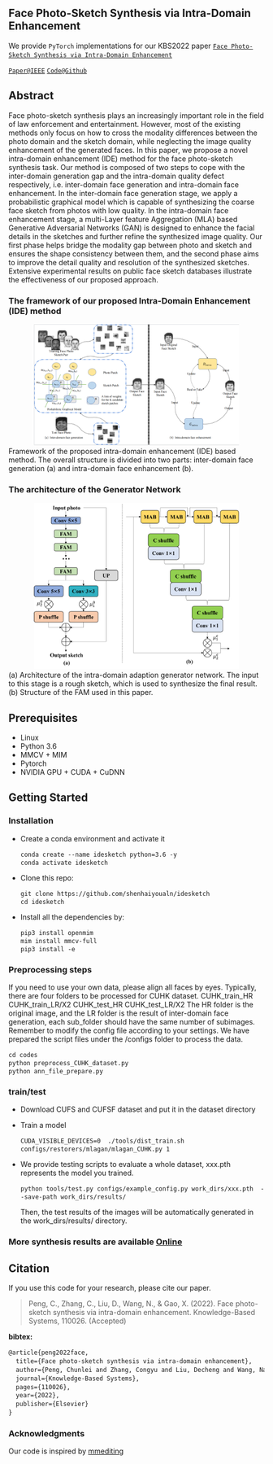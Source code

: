 ## Face Photo-Sketch Synthesis via Intra-Domain Enhancement

We provide `PyTorch` implementations for our KBS2022 paper [`Face Photo-Sketch Synthesis via Intra-Domain Enhancement`](https://www.sciencedirect.com/science/article/pii/S0950705122011194) 

[`Paper@IEEE`](https://www.sciencedirect.com/science/article/pii/S0950705122011194)   [`Code@Github`](https://github.com/shenhaiyoualn/idesketch)  


## Abstract

Face photo-sketch synthesis plays an increasingly important role in the field of law enforcement and entertainment. However, most of the existing methods only focus on how to cross the modality differences between the photo domain and the sketch domain, while neglecting the image quality enhancement of the generated faces. In this paper, we propose a novel intra-domain enhancement (IDE) method for the face photo-sketch synthesis task. Our method is composed of two steps to cope with the inter-domain generation gap and the intra-domain quality defect respectively, i.e. inter-domain face generation and intra-domain face enhancement. In the inter-domain face generation stage, we apply a probabilistic graphical model which is capable of synthesizing the coarse face sketch from photos with low quality. In the intra-domain face enhancement stage, a multi-Layer feature Aggregation (MLA) based Generative Adversarial Networks (GAN) is designed to enhance the facial details in the sketches and further refine the synthesized image quality. Our first phase helps bridge the modality gap between photo and sketch and ensures the shape consistency between them, and the second phase aims to improve the detail quality and resolution of the synthesized sketches. Extensive experimental results on public face sketch databases illustrate the effectiveness of our proposed approach.


### The framework of our proposed Intra-Domain  Enhancement (IDE) method
<div align="center">
	<img src="imgs/ide.PNG" width="80%" height="10%"/>
</div>
</a>
Framework of the proposed intra-domain enhancement (IDE) based method. The overall structure is divided into two parts: inter-domain face generation (a) and intra-domain face enhancement (b).

### The architecture of the Generator Network

<div align="center">
	<img src="imgs/generator.png" width="80%" height="20%"/>
</div>
</a>
(a) Architecture of the intra-domain adaption generator network. The input to this stage is a rough sketch, which is used to synthesize the final result. (b) Structure of the FAM used in this paper.


## Prerequisites

- Linux 
- Python 3.6
- MMCV + MIM
- Pytorch
- NVIDIA GPU + CUDA + CuDNN

## Getting Started

### Installation

* Create a conda environment and activate it
  ```
  conda create --name idesketch python=3.6 -y
  conda activate idesketch
  ```
  
* Clone this repo: 

  ```
  git clone https://github.com/shenhaiyoualn/idesketch
  cd idesketch
  ```
  
* Install all the dependencies by:

  ```
  pip3 install openmim
  mim install mmcv-full
  pip3 install -e
  ```


### Preprocessing steps

If you need to use your own data, please align all faces by eyes.
Typically, there are four folders to be processed for CUHK dataset.
            CUHK_train_HR
            CUHK_train_LR/X2
	    CUHK_test_HR
            CUHK_test_LR/X2
The HR folder is the original image, and the LR folder is the result of inter-domain face generation, each sub_folder should have the same number of subimages.
Remember to modify the config file according to your settings.
We have prepared the script files under the /configs folder to process the data.
  ```
  cd codes
  python preprocess_CUHK_dataset.py
  python ann_file_prepare.py
  ```
### train/test

* Download CUFS and CUFSF dataset and put it in the dataset directory

* Train a model

  ```
  CUDA_VISIBLE_DEVICES=0  ./tools/dist_train.sh configs/restorers/mlagan/mlagan_CUHK.py 1
  ```

* We provide testing scripts to evaluate a whole dataset, xxx.pth represents the model you trained.

  ```
  python tools/test.py configs/example_config.py work_dirs/xxx.pth  --save-path work_dirs/results/
  ```
  Then, the test results of the images will be automatically generated in the work_dirs/results/ directory.



### More synthesis results are available [Online](https://github.com/shenhaiyoualn/idesketch/tree/main/imgs/fine-sketch)

## Citation

 If you use this code for your research, please cite our paper. 

> Peng, C., Zhang, C., Liu, D., Wang, N., & Gao, X. (2022). Face photo-sketch synthesis via intra-domain enhancement. Knowledge-Based Systems, 110026. (Accepted)

**bibtex:**

```latex
@article{peng2022face,
  title={Face photo-sketch synthesis via intra-domain enhancement},
  author={Peng, Chunlei and Zhang, Congyu and Liu, Decheng and Wang, Nannan and Gao, Xinbo},
  journal={Knowledge-Based Systems},
  pages={110026},
  year={2022},
  publisher={Elsevier}
}
```



### Acknowledgments
Our code is inspired by [mmediting](https://github.com/open-mmlab/mmediting)




